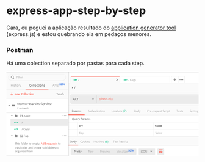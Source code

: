 # express-app-step-by-step

Cara, eu peguei a aplicação resultado do [application generator tool](http://expressjs.com/en/starter/generator.html) (express.js) e estou quebrando ela em pedaços menores.


### Postman

Há uma colection separado por pastas para cada step.

![postman.png](postman.png)